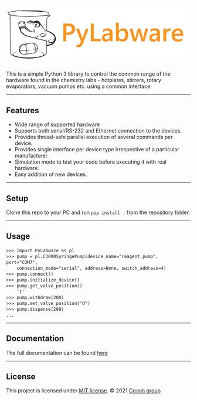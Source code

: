 ![PyLabware](docs/src/images/_static/logo_with_text_600px.png)
============

This is a simple Python 3 library to control the common range of the hardware found in the chemistry labs - hotplates, stirrers, rotary evaporators, vacuum pumps etc. using a common interface.

---

## Features
- Wide range of supported hardware
- Supports both serial/RS-232 and Ethernet connection to the devices.
- Provides thread-safe parallel execution of several commands per device.
- Provides single interface per device type irrespective of a particular manufacturer.
- Simulation mode to test your code before executing it with real hardware.
- Easy addition of new devices.

---

## Setup
Clone this repo to your PC and run `pip install .` from the repository folder.

---

## Usage

```
>>> import PyLabware as pl
>>> pump = pl.C3000SyringePump(device_name="reagent_pump", port="COM7",
    connection_mode="serial", address=None, switch_address=4)
>>> pump.connect()
>>> pump.initialize_device()
>>> pump.get_valve_position()
    'I'
>>> pump.withdraw(200)
>>> pump.set_valve_position("O")
>>> pump.dispense(200)
...
```
---

## Documentation

The full documentation can be found [here](https://zserg8.github.io/pylabware/)

---

## License
This project is licensed under [MIT license](LICENSE).
© 2021 [Cronin group](http://croninlab.com)